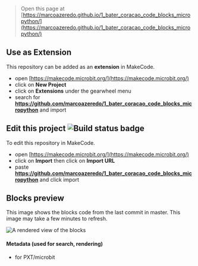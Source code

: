 
> Open this page at [https://marcoazeredo.github.io/1_bater_coracao_code_blocks_micropython/](https://marcoazeredo.github.io/1_bater_coracao_code_blocks_micropython/)

## Use as Extension

This repository can be added as an **extension** in MakeCode.

* open [https://makecode.microbit.org/](https://makecode.microbit.org/)
* click on **New Project**
* click on **Extensions** under the gearwheel menu
* search for **https://github.com/marcoazeredo/1_bater_coracao_code_blocks_micropython** and import

## Edit this project ![Build status badge](https://github.com/marcoazeredo/1_bater_coracao_code_blocks_micropython/workflows/MakeCode/badge.svg)

To edit this repository in MakeCode.

* open [https://makecode.microbit.org/](https://makecode.microbit.org/)
* click on **Import** then click on **Import URL**
* paste **https://github.com/marcoazeredo/1_bater_coracao_code_blocks_micropython** and click import

## Blocks preview

This image shows the blocks code from the last commit in master.
This image may take a few minutes to refresh.

![A rendered view of the blocks](https://github.com/marcoazeredo/1_bater_coracao_code_blocks_micropython/raw/master/.github/makecode/blocks.png)

#### Metadata (used for search, rendering)

* for PXT/microbit
<script src="https://makecode.com/gh-pages-embed.js"></script><script>makeCodeRender("{{ site.makecode.home_url }}", "{{ site.github.owner_name }}/{{ site.github.repository_name }}");</script>
